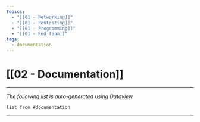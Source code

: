 ```yaml
---
Topics:
  - "[[01 - Networking]]"
  - "[[01 - Pentesting]]"
  - "[[01 - Programming]]"
  - "[[01 - Red Team]]"
tags:
  - documentation
---
```


# [[02 - Documentation]]

___

*The following list is auto-generated using Dataview*

~~~dataview
list from #documentation 
~~~

___